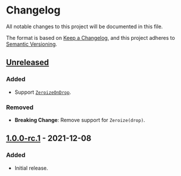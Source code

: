 # Changelog
All notable changes to this project will be documented in this file.

The format is based on [Keep a Changelog](https://keepachangelog.com/en/1.0.0/),
and this project adheres to [Semantic Versioning](https://semver.org/spec/v2.0.0.html).

## [Unreleased]
### Added
- Support [`ZeroizeOnDrop`](https://docs.rs/zeroize/1.5.0/zeroize/trait.ZeroizeOnDrop.html).

### Removed
- **Breaking Change**: Remove support for `Zeroize(drop)`.

## [1.0.0-rc.1] - 2021-12-08
### Added
- Initial release.

[Unreleased]: https://github.com/ModProg/derive-where/compare/v1.0.0-rc.1...HEAD
[1.0.0-rc.1]: https://github.com/ModProg/derive-where/releases/tag/v1.0.0-rc.1
